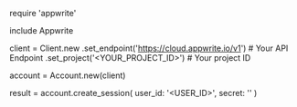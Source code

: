 require 'appwrite'

include Appwrite

client = Client.new
    .set_endpoint('https://cloud.appwrite.io/v1') # Your API Endpoint
    .set_project('<YOUR_PROJECT_ID>') # Your project ID

account = Account.new(client)

result = account.create_session(
    user_id: '<USER_ID>',
    secret: '<SECRET>'
)
